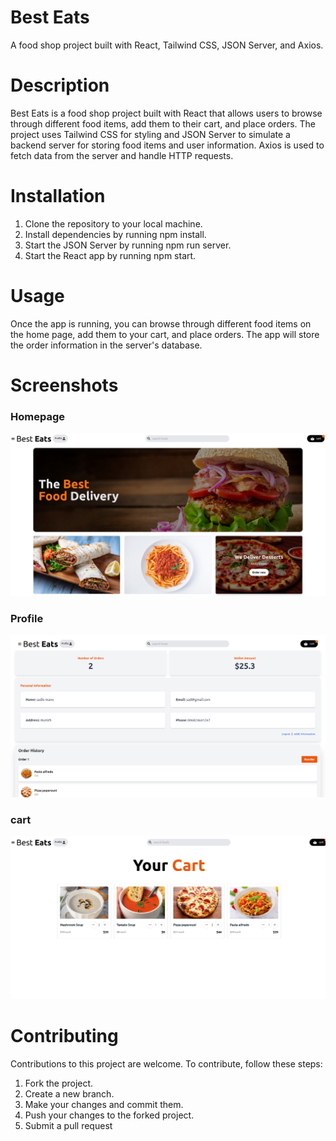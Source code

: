 # Best Eats

A food shop project built with React, Tailwind CSS, JSON Server, and Axios.

# Description

Best Eats is a food shop project built with React that allows users to browse through different food items, add them to their cart, and place orders. The project uses Tailwind CSS for styling and JSON Server to simulate a backend server for storing food items and user information. Axios is used to fetch data from the server and handle HTTP requests.

# Installation

1. Clone the repository to your local machine.
2. Install dependencies by running npm install.
3. Start the JSON Server by running npm run server.
4. Start the React app by running npm start.

# Usage

Once the app is running, you can browse through different food items on the home page, add them to your cart, and place orders. The app will store the order information in the server's database.

# Screenshots

### Homepage

![Homepage screenshot](./public/images/home.png "Homepage")

### Profile

![profile screenshot](./public/images/profile.png "profile")

### cart

![cartpage screenshot](./public/images/cart.png "cart")

# Contributing

Contributions to this project are welcome. To contribute, follow these steps:

1. Fork the project.
2. Create a new branch.
3. Make your changes and commit them.
4. Push your changes to the forked project.
5. Submit a pull request
